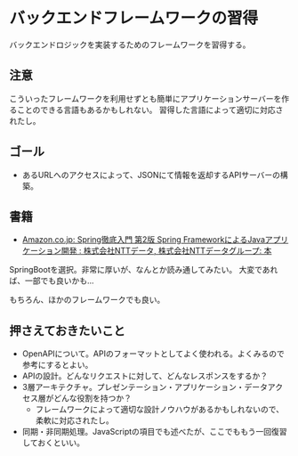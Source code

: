 # バックエンドフレームワークの習得

バックエンドロジックを実装するためのフレームワークを習得する。

## 注意

こういったフレームワークを利用せずとも簡単にアプリケーションサーバーを作ることのできる言語もあるかもしれない。
習得した言語によって適切に対応されたし。

## ゴール

- あるURLへのアクセスによって、JSONにて情報を返却するAPIサーバーの構築。

## 書籍

* [Amazon\.co\.jp: Spring徹底入門 第2版 Spring FrameworkによるJavaアプリケーション開発 : 株式会社NTTデータ, 株式会社NTTデータグループ: 本](https://www.amazon.co.jp/Spring%E5%BE%B9%E5%BA%95%E5%85%A5%E9%96%80-%E7%AC%AC2%E7%89%88-Spring-Framework%E3%81%AB%E3%82%88%E3%82%8BJava%E3%82%A2%E3%83%97%E3%83%AA%E3%82%B1%E3%83%BC%E3%82%B7%E3%83%A7%E3%83%B3%E9%96%8B%E7%99%BA-%E6%A0%AA%E5%BC%8F%E4%BC%9A%E7%A4%BENTT%E3%83%87%E3%83%BC%E3%82%BF/dp/479818134X/ref=sr_1_25?dib=eyJ2IjoiMSJ9.ZL7H84851_cMOIAkcilViWGRS9-pAvfVONVz-GCy12kKDf3VwsnfvUHdmAOFRqL2bt_Wb61XqV-j1b0ZtWWDFSzo8YXDDLO3zDOLcxBVrJIszh0EycLpKbPGxBaa0fwQwrAUPFIGEU_asCADbMTbOtI2H8gUz9VpfK02klLixSs0dcwjmhS8zF_CPh1wYX2qStWsIuHOHmQ8LyCeIC--dgQEm8cR3olYO2OODE3-8xJ_bJeLxN1d2g-Lc2-fm8Y2qFWeH3sKYnrZXZtmsxdW9IvfEMDPiHA7xEIXGg-f4iI.9n4c-SqBrgl0yL7QtIyqFleTT89N-X1TMwbgdzymAOc&dib_tag=se&keywords=spring+boot+%E5%85%A5%E9%96%80&qid=1713008191&sr=8-25)

SpringBootを選択。非常に厚いが、なんとか読み通してみたい。
大変であれば、一部でも良いかも...

もちろん、ほかのフレームワークでも良い。

## 押さえておきたいこと

- OpenAPIについて。APIのフォーマットとしてよく使われる。よくみるので参考にするとよい。
- APIの設計。どんなリクエストに対して、どんなレスポンスをするか？
- 3層アーキテクチャ。プレゼンテーション・アプリケーション・データアクセス層がどんな役割を持つか？
  - フレームワークによって適切な設計ノウハウがあるかもしれないので、柔軟に対応されたし。
- 同期・非同期処理。JavaScriptの項目でも述べたが、ここでももう一回復習しておくといい。
